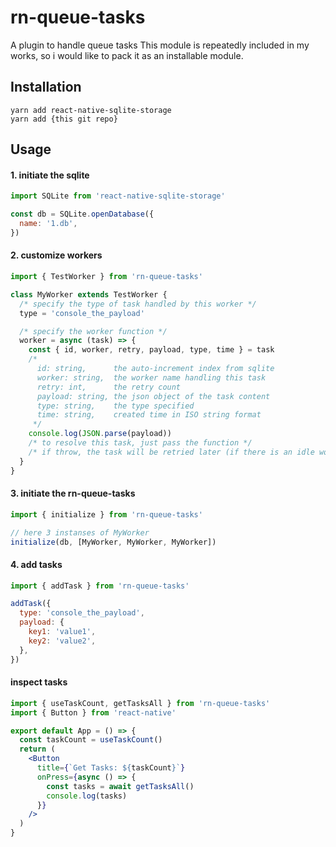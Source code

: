 # rn-queue-tasks

A plugin to handle queue tasks
This module is repeatedly included in my works, so i would like to pack it as an installable module.

## Installation

```
yarn add react-native-sqlite-storage
yarn add {this git repo}
```

## Usage

#### 1. initiate the sqlite

```jsx
import SQLite from 'react-native-sqlite-storage'

const db = SQLite.openDatabase({
  name: '1.db',
})
```

#### 2. customize workers

```jsx
import { TestWorker } from 'rn-queue-tasks'

class MyWorker extends TestWorker {
  /* specify the type of task handled by this worker */
  type = 'console_the_payload'

  /* specify the worker function */
  worker = async (task) => {
    const { id, worker, retry, payload, type, time } = task
    /*
      id: string,      the auto-increment index from sqlite
      worker: string,  the worker name handling this task
      retry: int,      the retry count
      payload: string, the json object of the task content
      type: string,    the type specified
      time: string,    created time in ISO string format
     */
    console.log(JSON.parse(payload))
    /* to resolve this task, just pass the function */
    /* if throw, the task will be retried later (if there is an idle worker) */
  }
}
```

#### 3. initiate the rn-queue-tasks

```jsx
import { initialize } from 'rn-queue-tasks'

// here 3 instanses of MyWorker
initialize(db, [MyWorker, MyWorker, MyWorker])
```

#### 4. add tasks

```jsx
import { addTask } from 'rn-queue-tasks'

addTask({
  type: 'console_the_payload',
  payload: {
    key1: 'value1',
    key2: 'value2',
  },
})
```

#### inspect tasks

```jsx
import { useTaskCount, getTasksAll } from 'rn-queue-tasks'
import { Button } from 'react-native'

export default App = () => {
  const taskCount = useTaskCount()
  return (
    <Button
      title={`Get Tasks: ${taskCount}`}
      onPress={async () => {
        const tasks = await getTasksAll()
        console.log(tasks)
      }}
    />
  )
}
```
